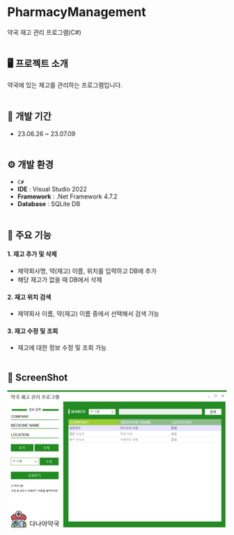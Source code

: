 # PharmacyManagement
약국 재고 관리 프로그램(C#)
<br>
<br>
## 🖥️ 프로젝트 소개
약국에 있는 재고를 관리하는 프로그램입니다.
<br>
<br>
## 📆 개발 기간
* 23.06.26 ~ 23.07.09<br><br>
## ⚙️ 개발 환경
- `C#`
- **IDE** : Visual Studio 2022
- **Framework** : .Net Framework 4.7.2
- **Database** : SQLite DB
  <br>
  <br>
## 📌 주요 기능<br>
#### 1. 재고 추가 및 삭제
- 제약회사명, 약(재고) 이름, 위치를 입력하고 DB에 추가
- 해당 재고가 없을 때 DB에서 삭제
#### 2. 재고 위치 검색
- 제약회사 이름, 약(재고) 이름 중에서 선택해서 검색 가능
#### 3. 재고 수정 및 조회
- 재고에 대한 정보 수정 및 조회 가능<br><br>
## 🔎 ScreenShot
![ex_screenshot](./PharmacyMngt_proj/img/약국재고관리화면샷.jpg)

